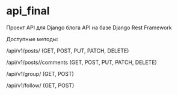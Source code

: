 # api_final


Проект API для Django блога
API на базе Django Rest Framework 

Доступные методы:

/api/v1/posts/ (GET, POST, PUT, PATCH, DELETE)

/api/v1/posts//comments (GET, POST, PUT, PATCH, DELETE)

/api/v1/group/ (GET, POST)

/api/v1/follow/ (GET, POST)
